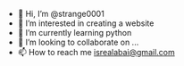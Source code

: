 - 👋 Hi, I’m @strange0001
- 👀 I’m interested in creating a website
- 🌱 I’m currently learning python 
- 💞️ I’m looking to collaborate on ...
- 📫 How to reach me isrealabai@gmail.com

<!---
strange0001/strange0001 is a ✨ special ✨ repository because its `README.md` (this file) appears on your GitHub profile.
You can click the Preview link to take a look at your changes.
--->
